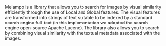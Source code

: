 Melampo is a library that allows you to search for images by visual similarity efficiently through the use of Local and Global features.
The visual features are transformed into strings of text suitable to be indexed by a standard search engine full-text (in this implementation we adopted the search-engine open-source Apache Lucene).
The library also allows you to search by combining visual similarity with the textual metadata associated with the images.
